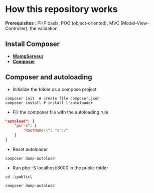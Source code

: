 # How this repository works

**Prerequisites** : PHP basis, POO (object-oriented), MVC (Model-View-Controller), the validation

## Install Composer

- **[WampServeur](https://sourceforge.net/projects/wampserver/)**
- **[Composer](https://getcomposer.org/download/)**

## Composer and autoloading

- Initialize the folder as a compose project

```shell
composer init  # create file composer.json
composer install # install l'autoloader
```

- Fill the composer file with the autoloading rule

```json
"autoload": {
    "psr-4": {
        "RootName\\": "src/"
    }
}
```

- Reset autoloader

```shell
composer dump-autoload
```

- Run php -S localhost:8000 in the public folder

```shell
cd .\public\
```

```shell
composer dump-autoload
```
